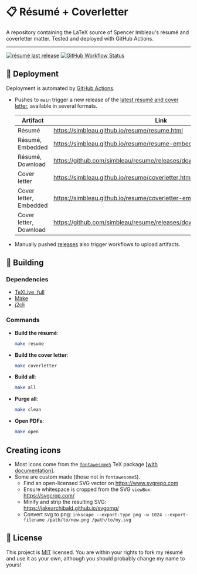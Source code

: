# 📋 Résumé + Coverletter

A repository containing the LaTeX source of Spencer Imbleau's résumé and coverletter matter. Tested and deployed with GitHub Actions.

---
[![résumé last release](https://img.shields.io/github/release-date/simbleau/resume?logo=github&label=Last%20Release)](https://github.com/simbleau/resume/releases)
[![GitHub Workflow Status](https://img.shields.io/github/actions/workflow/status/simbleau/resume/ci.yml?logo=github&label=CI)](https://github.com/simbleau/resume/actions/workflows/ci.yml)

## 🤖 Deployment

Deployment is automated by [GitHub Actions](https://github.com/simbleau/resume/actions).

- Pushes to `main` trigger a new release of the [latest résumé and cover letter](https://github.com/simbleau/resume/releases/tag/latest), available in several formats.

  | Artifact               | Link                                                                          | Mirror                                         |
  | ---------------------- | ----------------------------------------------------------------------------- | ---------------------------------------------- |
  | Résumé                 | <https://simbleau.github.io/resume/resume.html>                               | <https://simbleau.github.io/resume/>           |
  | Résumé, Embedded       | <https://simbleau.github.io/resume/resume-embed.html>                         | <https://simbleau.github.io/resume/embed.html> |
  | Résumé, Download       | <https://github.com/simbleau/resume/releases/download/latest/resume.pdf>      |                                                |
  | Cover letter           | <https://simbleau.github.io/resume/coverletter.html>                          |                                                |
  | Cover letter, Embedded | <https://simbleau.github.io/resume/coverletter-embed.html>                    |                                                |
  | Cover letter, Download | <https://github.com/simbleau/resume/releases/download/latest/coverletter.pdf> |                                                |

- Manually pushed [releases](https://github.com/simbleau/resume/releases) also trigger workflows to upload artifacts.

## 🔧 Building

### Dependencies

- [TeXLive, full](https://www.tug.org/texlive/)
- [Make](https://www.gnu.org/software/make/)
- [j2cli](https://github.com/kolypto/j2cli)

### Commands

- **Build the résumé**:

  ```bash
  make resume
  ```

- **Build the cover letter**:

  ```bash
  make coverletter
  ```

- **Build all**:

  ```bash
  make all
  ```

- **Purge all**:

  ```bash
  make clean
  ```

- **Open PDFs**:

  ```bash
  make open
  ```

## Creating icons

- Most icons come from the [`fontawesome5`](https://ctan.org/pkg/fontawesome5?lang=en) TeX package \[[with documentation](http://mirrors.ctan.org/fonts/fontawesome5/doc/fontawesome5.pdf)\].
- Some are custom made (those not in `fontawesome5`).
  - Find an open-licensed SVG vector on <https://www.svgrepo.com>
  - Ensure whitespace is cropped from the SVG `viewBox`: <https://svgcrop.com/>
  - Minify and strip the resulting SVG: <https://jakearchibald.github.io/svgomg/>
  - Convert svg to png: `inkscape --export-type png -w 1024 --export-filename /path/to/new.png /path/to/my.svg`

## 🔏 License

This project is [MIT](./LICENSE) licensed. You are within your rights to fork my résumé and use it as your own, although you should probably change my name to yours!
